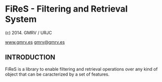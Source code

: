 
FiReS - Filtering and Retrieval System
======================================

(c) 2014. GMRV / URJC 

www.gmrv.es
gmrv@gmrv.es

INTRODUCTION
------------

FiReS is a library to enable filtering and retrieval operations over any kind 
of object that can be caracterized by a set of features.